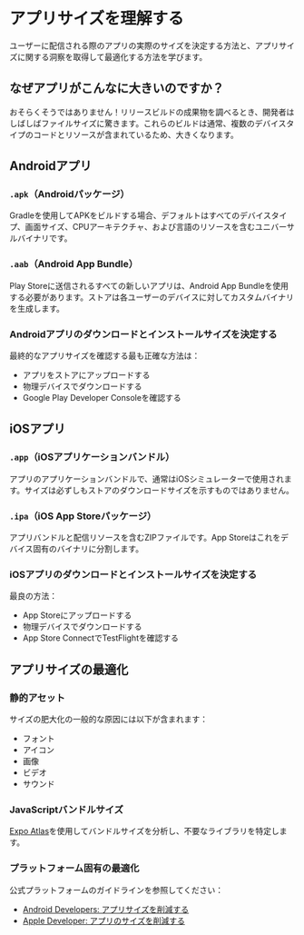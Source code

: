 # アプリサイズを理解する

ユーザーに配信される際のアプリの実際のサイズを決定する方法と、アプリサイズに関する洞察を取得して最適化する方法を学びます。

## なぜアプリがこんなに大きいのですか？

おそらくそうではありません！リリースビルドの成果物を調べるとき、開発者はしばしばファイルサイズに驚きます。これらのビルドは通常、複数のデバイスタイプのコードとリソースが含まれているため、大きくなります。

## Androidアプリ

### `.apk`（Androidパッケージ）

Gradleを使用してAPKをビルドする場合、デフォルトはすべてのデバイスタイプ、画面サイズ、CPUアーキテクチャ、および言語のリソースを含むユニバーサルバイナリです。

### `.aab`（Android App Bundle）

Play Storeに送信されるすべての新しいアプリは、Android App Bundleを使用する必要があります。ストアは各ユーザーのデバイスに対してカスタムバイナリを生成します。

### Androidアプリのダウンロードとインストールサイズを決定する

最終的なアプリサイズを確認する最も正確な方法は：
- アプリをストアにアップロードする
- 物理デバイスでダウンロードする
- Google Play Developer Consoleを確認する

## iOSアプリ

### `.app`（iOSアプリケーションバンドル）

アプリのアプリケーションバンドルで、通常はiOSシミュレーターで使用されます。サイズは必ずしもストアのダウンロードサイズを示すものではありません。

### `.ipa`（iOS App Storeパッケージ）

アプリバンドルと配信リソースを含むZIPファイルです。App Storeはこれをデバイス固有のバイナリに分割します。

### iOSアプリのダウンロードとインストールサイズを決定する

最良の方法：
- App Storeにアップロードする
- 物理デバイスでダウンロードする
- App Store ConnectでTestFlightを確認する

## アプリサイズの最適化

### 静的アセット

サイズの肥大化の一般的な原因には以下が含まれます：
- フォント
- アイコン
- 画像
- ビデオ
- サウンド

### JavaScriptバンドルサイズ

[Expo Atlas](/guides/analyzing-bundles)を使用してバンドルサイズを分析し、不要なライブラリを特定します。

### プラットフォーム固有の最適化

公式プラットフォームのガイドラインを参照してください：
- [Android Developers: アプリサイズを削減する](https://developer.android.com/topic/performance/reduce-apk-size)
- [Apple Developer: アプリのサイズを削減する](https://developer.apple.com/documentation/xcode/reducing-your-app-s-size)
